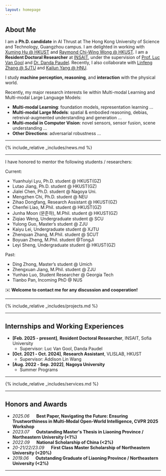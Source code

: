 ```yaml
---
layout: homepage
---
```


## About Me
I am a **Ph.D. candidate** in AI Thrust at The Hong Kong University of Science and Technology, Guangzhou campus. I am delighted in working with [Xuming Hu @ HKUST](https://xuminghu.github.io/) and [Raymond Chi-Wing Wong @ HKUST](https://www.cse.ust.hk/~raywong/). I am a **Resident Doctoral Researcher** at [INSAIT](https://insait.ai/), under the supervision of [Prof. Luc Van Gool](https://insait.ai/prof-luc-van-gool/) and [Dr. Danda Paudel](https://insait.ai/dr-danda-paudel/). Recently, I also collaborate with [Linfeng Zhang @ SJTU](http://www.zhanglinfeng.tech/) and [Kailun Yang @ HNU](https://www.yangkailun.com/). 

I study **machine perception, reasoning**, and **interaction** with the physical world. 

Recently, my major research interests lie within Multi-modal Learning and Multi-modal Large Language Models:

- **Multi-modal Learning**: foundation models, representation learning ...
- **Multi-modal Large Models**: spatial & embodied reasoning, debias, retreival-augmented understanding and generation ...
- **Multi-modal in Computer Vision**: novel sensors, sensor fusion, scene understanding ...
- **Other Directions**: adversarial robustness ...

---

{% include_relative _includes/news.md %}

---

I have honored to mentor the following students / researchers:

Current:
- Yuanhuiyi Lyu, Ph.D. student @ HKUST(GZ)
- Lutao Jiang, Ph.D. student @ HKUST(GZ)
- Jialei Chen, Ph.D. student @ Nagoya Uni.
- Mengzhen Chi, Ph.D. student @ NEU
- Zihao Dongfang, Research Assistant @ HKUST(GZ)
- Chenfei Liao, M.Phil. student @ HKUST(GZ)
- Junha Moon (문준하), M.Phil. student @ HKUST(GZ)
- Ziqiao Weng, Undergraduate student @ SCU
- Yulong Guo, Master’s student @ ZJU
- Kaiyu Lei, Undergraduate student @ XJTU
- Zhenquan Zhang, M.Phil. student @ SCUT
- Boyuan Zheng, M.Phil. student @TongJi
- Leyi Sheng, Undergraduate student @ HKUST(GZ)

Past:
- Ding Zhong, Master’s student @ Umich
- Zhengxuan Jiang, M.Phil. student @ ZJU
- Yunhao Luo, Student Researcher @ Georgia Tech
- Tianbo Pan, Incoming PhD @ NUS
  
✉️ **Welcome to contact me for any discussion and cooperation!**

---

{% include_relative _includes/projects.md %}

---

## Internships and Working Experiences

- **[Feb. 2025 ‑ present]**, **Resident Doctoral Researcher**, INSAIT, Sofia University  
  - Supervisor: Luc Van Gool, Danda Paudel
- **[Oct. 2021 ‑ Oct. 2024]**, **Research Assistant**, VLISLAB, HKUST  
  - Supervisor: Addison Lin Wang
- **[Aug. 2022 ‑ Sep. 2022]**, **Nagoya University**  
  - Summer Programs

---

{% include_relative _includes/services.md %}

---

## Honors and Awards
- *2025.06* &emsp; **Best Paper, Navigating the Future: Ensuring Trustworthiness in Multi-Modal Open-World Intelligence, CVPR 2025 Workshop**
- *2023.07* &emsp; **Outstanding Master's Thesis in Liaoning Province / Northeastern University (<1%)**
- *2022.09* &emsp; **National Scholarship of China (<2%)**
- *20-21/22/23.09* &emsp; **First Class Master Scholarship of Northeastern University (<20%)**
- *2019.06* &emsp; **Outstanding Graduate of Liaoning Province / Northeastern University (<2%)**

---

<script type='text/javascript' id='clustrmaps' src='//cdn.clustrmaps.com/map_v2.js?cl=080808&w=a&t=tt&d=zrl7WjzBxF_qKC05N5OneNhjFigQ9jPab4GJHSWvjkI&co=ffffff&cmo=3acc3a&cmn=ff5353&ct=808080'></script>
